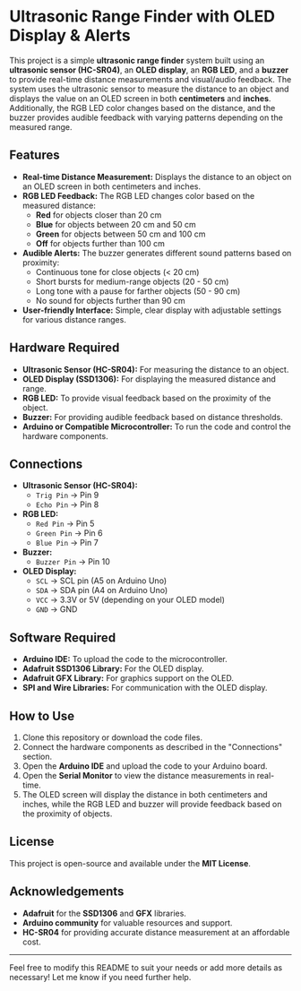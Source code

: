 # Ultrasonic Range Finder with OLED Display & Alerts

This project is a simple **ultrasonic range finder** system built using an **ultrasonic sensor (HC-SR04)**, an **OLED display**, an **RGB LED**, and a **buzzer** to provide real-time distance measurements and visual/audio feedback. The system uses the ultrasonic sensor to measure the distance to an object and displays the value on an OLED screen in both **centimeters** and **inches**. Additionally, the RGB LED color changes based on the distance, and the buzzer provides audible feedback with varying patterns depending on the measured range.

## Features

- **Real-time Distance Measurement:** Displays the distance to an object on an OLED screen in both centimeters and inches.
- **RGB LED Feedback:** The RGB LED changes color based on the measured distance:
  - **Red** for objects closer than 20 cm
  - **Blue** for objects between 20 cm and 50 cm
  - **Green** for objects between 50 cm and 100 cm
  - **Off** for objects further than 100 cm
- **Audible Alerts:** The buzzer generates different sound patterns based on proximity:
  - Continuous tone for close objects (< 20 cm)
  - Short bursts for medium-range objects (20 - 50 cm)
  - Long tone with a pause for farther objects (50 - 90 cm)
  - No sound for objects further than 90 cm
- **User-friendly Interface:** Simple, clear display with adjustable settings for various distance ranges.

## Hardware Required

- **Ultrasonic Sensor (HC-SR04):** For measuring the distance to an object.
- **OLED Display (SSD1306):** For displaying the measured distance and range.
- **RGB LED:** To provide visual feedback based on the proximity of the object.
- **Buzzer:** For providing audible feedback based on distance thresholds.
- **Arduino or Compatible Microcontroller:** To run the code and control the hardware components.

## Connections

- **Ultrasonic Sensor (HC-SR04):**
  - `Trig Pin` → Pin 9
  - `Echo Pin` → Pin 8
- **RGB LED:**
  - `Red Pin` → Pin 5
  - `Green Pin` → Pin 6
  - `Blue Pin` → Pin 7
- **Buzzer:**
  - `Buzzer Pin` → Pin 10
- **OLED Display:**
  - `SCL` → SCL pin (A5 on Arduino Uno)
  - `SDA` → SDA pin (A4 on Arduino Uno)
  - `VCC` → 3.3V or 5V (depending on your OLED model)
  - `GND` → GND

## Software Required

- **Arduino IDE:** To upload the code to the microcontroller.
- **Adafruit SSD1306 Library:** For the OLED display.
- **Adafruit GFX Library:** For graphics support on the OLED.
- **SPI and Wire Libraries:** For communication with the OLED display.

## How to Use

1. Clone this repository or download the code files.
2. Connect the hardware components as described in the "Connections" section.
3. Open the **Arduino IDE** and upload the code to your Arduino board.
4. Open the **Serial Monitor** to view the distance measurements in real-time.
5. The OLED screen will display the distance in both centimeters and inches, while the RGB LED and buzzer will provide feedback based on the proximity of objects.

## License

This project is open-source and available under the **MIT License**.

## Acknowledgements

- **Adafruit** for the **SSD1306** and **GFX** libraries.
- **Arduino community** for valuable resources and support.
- **HC-SR04** for providing accurate distance measurement at an affordable cost.

---

Feel free to modify this README to suit your needs or add more details as necessary! Let me know if you need further help.
